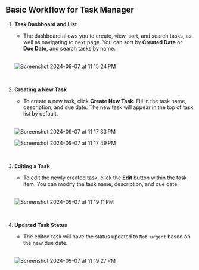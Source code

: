 ## Basic Workflow for Task Manager

1. **Task Dashboard and List**  
   - The dashboard allows you to create, view, sort, and search tasks, as well as navigating to next page. You can sort by **Created Date** or **Due Date**, and search tasks by name.
   <br>
   
   ![Screenshot 2024-09-07 at 11 15 24 PM](https://github.com/user-attachments/assets/f6a86b48-c960-4495-9dd4-570d6beb913b)
   
   <br>
   

2. **Creating a New Task**  
   - To create a new task, click **Create New Task**. Fill in the task name, description, and due date. The new task will appear in the top of task list by default.
   <br>
   
   ![Screenshot 2024-09-07 at 11 17 33 PM](https://github.com/user-attachments/assets/34d760cb-b133-409d-a7c2-a1e6df698af4)
   <br>
   
   ![Screenshot 2024-09-07 at 11 17 49 PM](https://github.com/user-attachments/assets/5ee83dc1-1b71-4ab6-9155-40eb44f0fb24)

   <br>

3. **Editing a Task**
   - To edit the newly created task, click the **Edit** button within the task item. You can modify the task name, description, and due date.
   <br>
   
   ![Screenshot 2024-09-07 at 11 19 11 PM](https://github.com/user-attachments/assets/b2f8dd6b-1f96-4a5a-a18b-197023bbcebc)

   <br>
   
5. **Updated Task Status**  
   - The edited task will have the status updated to `Not urgent` based on the new due date.
   <br>
   
   ![Screenshot 2024-09-07 at 11 19 27 PM](https://github.com/user-attachments/assets/ab8c8cb9-ce90-41f7-b061-029597c1d7ee)

   <br>
